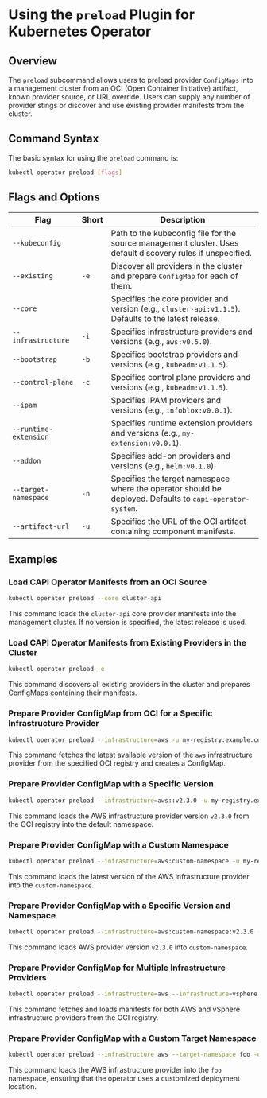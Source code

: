 # Using the `preload` Plugin for Kubernetes Operator

## Overview

The `preload` subcommand allows users to preload provider `ConfigMaps` into a management cluster from an OCI (Open Container Initiative) artifact, known provider source, or URL override. Users can supply any number of provider stings or discover and use existing provider manifests from the cluster.

## Command Syntax
The basic syntax for using the `preload` command is:

```sh
kubectl operator preload [flags]
```

## Flags and Options
| Flag | Short | Description |
|------|-------|-------------|
| `--kubeconfig` | | Path to the kubeconfig file for the source management cluster. Uses default discovery rules if unspecified. |
| `--existing` | `-e` | Discover all providers in the cluster and prepare `ConfigMap` for each of them. |
| `--core` | | Specifies the core provider and version (e.g., `cluster-api:v1.1.5`). Defaults to the latest release. |
| `--infrastructure` | `-i` | Specifies infrastructure providers and versions (e.g., `aws:v0.5.0`). |
| `--bootstrap` | `-b` | Specifies bootstrap providers and versions (e.g., `kubeadm:v1.1.5`). |
| `--control-plane` | `-c` | Specifies control plane providers and versions (e.g., `kubeadm:v1.1.5`). |
| `--ipam` | | Specifies IPAM providers and versions (e.g., `infoblox:v0.0.1`). |
| `--runtime-extension` | | Specifies runtime extension providers and versions (e.g., `my-extension:v0.0.1`). |
| `--addon` | | Specifies add-on providers and versions (e.g., `helm:v0.1.0`). |
| `--target-namespace` | `-n` | Specifies the target namespace where the operator should be deployed. Defaults to `capi-operator-system`. |
| `--artifact-url` | `-u` | Specifies the URL of the OCI artifact containing component manifests. |

## Examples

### Load CAPI Operator Manifests from an OCI Source
```sh
kubectl operator preload --core cluster-api
```
This command loads the `cluster-api` core provider manifests into the management cluster. If no version is specified, the latest release is used.

### Load CAPI Operator Manifests from Existing Providers in the Cluster
```sh
kubectl operator preload -e
```
This command discovers all existing providers in the cluster and prepares ConfigMaps containing their manifests.

### Prepare Provider ConfigMap from OCI for a Specific Infrastructure Provider
```sh
kubectl operator preload --infrastructure=aws -u my-registry.example.com/infrastructure-provider
```
This command fetches the latest available version of the `aws` infrastructure provider from the specified OCI registry and creates a ConfigMap.

### Prepare Provider ConfigMap with a Specific Version
```sh
kubectl operator preload --infrastructure=aws::v2.3.0 -u my-registry.example.com/infrastructure-provider
```
This command loads the AWS infrastructure provider version `v2.3.0` from the OCI registry into the default namespace.

### Prepare Provider ConfigMap with a Custom Namespace
```sh
kubectl operator preload --infrastructure=aws:custom-namespace -u my-registry.example.com/infrastructure-provider
```
This command loads the latest version of the AWS infrastructure provider into the `custom-namespace`.

### Prepare Provider ConfigMap with a Specific Version and Namespace
```sh
kubectl operator preload --infrastructure=aws:custom-namespace:v2.3.0 -u my-registry.example.com/infrastructure-provider
```
This command loads AWS provider version `v2.3.0` into `custom-namespace`.

### Prepare Provider ConfigMap for Multiple Infrastructure Providers
```sh
kubectl operator preload --infrastructure=aws --infrastructure=vsphere -u my-registry.example.com/infrastructure-provider
```
This command fetches and loads manifests for both AWS and vSphere infrastructure providers from the OCI registry.

### Prepare Provider ConfigMap with a Custom Target Namespace
```sh
kubectl operator preload --infrastructure aws --target-namespace foo -u my-registry.example.com/infrastructure-provider
```
This command loads the AWS infrastructure provider into the `foo` namespace, ensuring that the operator uses a customized deployment location.
